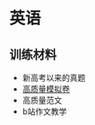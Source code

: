 # 英语

## 训练材料
  - 新高考以来的真题
  - [高质量模拟卷](https://forsurfing.github.io/%E9%AB%98%E4%B8%AD/%E9%AB%98%E4%B8%89/%E9%AB%98%E8%B4%A8%E9%87%8F%E6%A8%A1%E6%8B%9F%E5%8D%B7/)
  - 高质量范文
  - b站作文教学